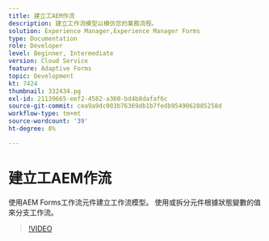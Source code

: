 ```yaml
---
title: 建立工AEM作流
description: 建立工作流模型以模仿您的業務流程。
solution: Experience Manager,Experience Manager Forms
type: Documentation
role: Developer
level: Beginner, Intermediate
version: Cloud Service
feature: Adaptive Forms
topic: Development
kt: 7424
thumbnail: 332434.pg
exl-id: 21139665-eef2-4582-a360-bd4b8dafaf6c
source-git-commit: cea9a9dc003b76369db1b7fedb9549062885258d
workflow-type: tm+mt
source-wordcount: '39'
ht-degree: 0%

---
```


# 建立工AEM作流

使用AEM Forms工作流元件建立工作流模型。 使用或拆分元件根據狀態變數的值來分支工作流。

>[!VIDEO](https://video.tv.adobe.com/v/332434?quality=12&learn=on)
